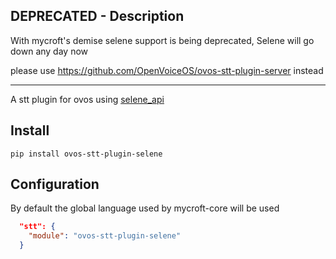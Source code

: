## DEPRECATED - Description

With mycroft's demise selene support is being deprecated, Selene will go down any day now

please use https://github.com/OpenVoiceOS/ovos-stt-plugin-server instead

_____________
A stt plugin for ovos using [selene_api](https://github.com/OpenVoiceOS/selene_api)

## Install

`pip install ovos-stt-plugin-selene`


## Configuration

By default the global language used by mycroft-core will be used

```json
  "stt": {
    "module": "ovos-stt-plugin-selene"
  }
 
```
